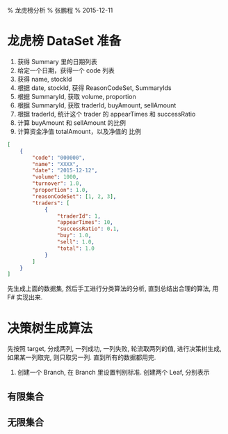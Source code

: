 % 龙虎榜分析
% 张鹏程
% 2015-12-11

# 龙虎榜 DataSet 准备

1. 获得 Summary 里的日期列表
2. 给定一个日期，获得一个 code 列表
3. 获得 name, stockId
4. 根据 date, stockId, 获得 ReasonCodeSet, SummaryIds
5. 根据 SummaryId, 获取 volume, proportion
6. 根据 SummaryId, 获取 traderId, buyAmount, sellAmount
7. 根据 traderId, 统计这个 trader 的 appearTimes 和 successRatio
8. 计算 buyAmount 和 sellAmount 的比例
9. 计算资金净值 totalAmount，以及净值的 比例

~~~~json
[
	{
		"code": "000000",
		"name": "XXXX",
		"date": "2015-12-12",
		"volume": 1000,
		"turnover": 1.0,
		"proportion": 1.0,
		"reasonCodeSet": [1, 2, 3],
		"traders": [
			{
				"traderId": 1,
				"appearTimes": 10,
				"successRatio": 0.1,
				"buy": 1.0,
				"sell": 1.0,
				"total": 1.0
			}
		]
	}
]
~~~~

先生成上面的数据集, 然后手工进行分类算法的分析, 直到总结出合理的算法, 用 F# 实现出来.

# 决策树生成算法

先按照 target, 分成两列, 一列成功, 一列失败, 轮流取两列的值, 进行决策树生成, 如果某一列取完, 则只取另一列. 直到所有的数据都用完.

1. 创建一个 Branch, 在 Branch 里设置判别标准. 创建两个 Leaf, 分别表示


## 有限集合

## 无限集合
